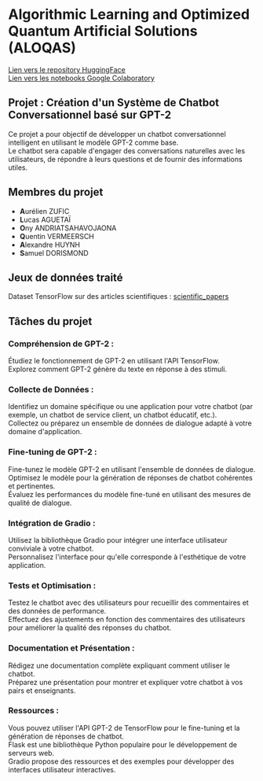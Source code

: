 # Algorithmic Learning and Optimized Quantum Artificial Solutions (ALOQAS)

<a href="https://huggingface.co/alexandre-huynh/ALOQAS">Lien vers le repository HuggingFace</a><br />
<a href="https://drive.google.com/drive/folders/1MrW-UftHd0HVgLjJ_C5HmwBG3ymEY_qY?usp=drive_link">Lien vers les notebooks Google Colaboratory</a>

## Projet : Création d'un Système de Chatbot Conversationnel basé sur GPT-2

Ce projet a pour objectif de développer un chatbot conversationnel intelligent en utilisant le modèle GPT-2 comme base. <br />
Le chatbot sera capable d'engager des conversations naturelles avec les utilisateurs, de répondre à leurs questions et de fournir des informations utiles.

## Membres du projet

<ul>
  <li><b>A</b>urélien ZUFIC</li>
  <li><b>L</b>ucas AGUETAÏ</li>
  <li><b>O</b>ny ANDRIATSAHAVOJAONA</li>
  <li><b>Q</b>uentin VERMEERSCH</li>
  <li><b>A</b>lexandre HUYNH</li>
  <li><b>S</b>amuel DORISMOND</li>
</ul>

## Jeux de données traité
Dataset TensorFlow sur des articles scientifiques : <a href="https://www.tensorflow.org/datasets/catalog/scientific_papers">scientific_papers</a>

## Tâches du projet
### Compréhension de GPT-2 :
Étudiez le fonctionnement de GPT-2 en utilisant l'API TensorFlow.<br />
Explorez comment GPT-2 génère du texte en réponse à des stimuli.
### Collecte de Données :
Identifiez un domaine spécifique ou une application pour votre chatbot (par exemple,
un chatbot de service client, un chatbot éducatif, etc.).<br />
Collectez ou préparez un ensemble de données de dialogue adapté à votre domaine
d'application.
### Fine-tuning de GPT-2 :
Fine-tunez le modèle GPT-2 en utilisant l'ensemble de données de dialogue.<br />
Optimisez le modèle pour la génération de réponses de chatbot cohérentes et
pertinentes.<br />
Évaluez les performances du modèle fine-tuné en utilisant des mesures de qualité de
dialogue.
### Intégration de Gradio :
Utilisez la bibliothèque Gradio pour intégrer une interface utilisateur conviviale à
votre chatbot.<br />
Personnalisez l'interface pour qu'elle corresponde à l'esthétique de votre application.
### Tests et Optimisation :
Testez le chatbot avec des utilisateurs pour recueillir des commentaires et des
données de performance.<br />
Effectuez des ajustements en fonction des commentaires des utilisateurs pour
améliorer la qualité des réponses du chatbot.
### Documentation et Présentation :
Rédigez une documentation complète expliquant comment utiliser le chatbot.<br />
Préparez une présentation pour montrer et expliquer votre chatbot à vos pairs et
enseignants.
### Ressources :
Vous pouvez utiliser l'API GPT-2 de TensorFlow pour le fine-tuning et la génération de
réponses de chatbot.<br />
Flask est une bibliothèque Python populaire pour le développement de serveurs web.<br />
Gradio propose des ressources et des exemples pour développer des interfaces
utilisateur interactives.
